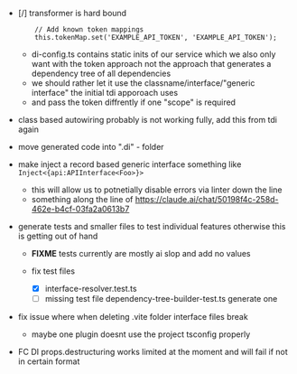 - [/] transformer is hard bound

  ```tỳpescript
      // Add known token mappings
      this.tokenMap.set('EXAMPLE_API_TOKEN', 'EXAMPLE_API_TOKEN');

  ```

  - di-config.ts contains static inits of our service which we also only want with the token approach not the approach that generates a dependency tree of all dependencies
  - we should rather let it use the classname/interface/"generic interface" the initial tdi apporoach uses
  - and pass the token diffrently if one "scope" is required

- class based autowiring probably is not working fully, add this from tdi again
- move generated code into ".di" - folder
- make inject a record based generic interface something like `Inject<{api:APIInterface<Foo>}>`
  - this will allow us to potnetially disable errors via linter down the line
  - something along the line of https://claude.ai/chat/50198f4c-258d-462e-b4cf-03fa2a0613b7
- generate tests and smaller files to test individual features otherwise this is getting out of hand

  - **FIXME** tests currently are mostly ai slop and add no values

  - fix test files
    - [x] interface-resolver.test.ts
    - [ ] missing test file dependency-tree-builder-test.ts generate one

- fix issue where when deleting .vite folder interface files break
  - maybe one plugin doesnt use the project tsconfig properly
- FC DI props.destructuring works limited at the moment and will fail if not in certain format
